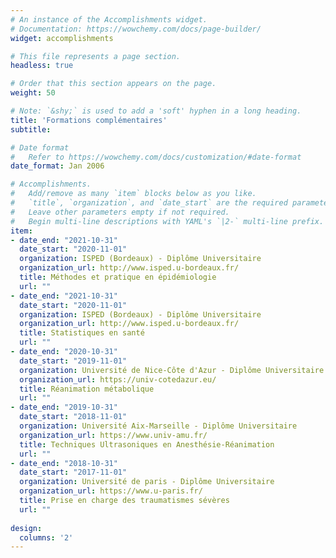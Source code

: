 ```yaml
---
# An instance of the Accomplishments widget.
# Documentation: https://wowchemy.com/docs/page-builder/
widget: accomplishments

# This file represents a page section.
headless: true

# Order that this section appears on the page.
weight: 50

# Note: `&shy;` is used to add a 'soft' hyphen in a long heading.
title: 'Formations complémentaires'
subtitle:

# Date format
#   Refer to https://wowchemy.com/docs/customization/#date-format
date_format: Jan 2006

# Accomplishments.
#   Add/remove as many `item` blocks below as you like.
#   `title`, `organization`, and `date_start` are the required parameters.
#   Leave other parameters empty if not required.
#   Begin multi-line descriptions with YAML's `|2-` multi-line prefix.
item:
- date_end: "2021-10-31"
  date_start: "2020-11-01"
  organization: ISPED (Bordeaux) - Diplôme Universitaire
  organization_url: http://www.isped.u-bordeaux.fr/
  title: Méthodes et pratique en épidémiologie
  url: ""
- date_end: "2021-10-31"
  date_start: "2020-11-01"
  organization: ISPED (Bordeaux) - Diplôme Universitaire
  organization_url: http://www.isped.u-bordeaux.fr/
  title: Statistiques en santé
  url: ""
- date_end: "2020-10-31"
  date_start: "2019-11-01"
  organization: Université de Nice-Côte d'Azur - Diplôme Universitaire
  organization_url: https://univ-cotedazur.eu/
  title: Réanimation métabolique
  url: ""
- date_end: "2019-10-31"
  date_start: "2018-11-01"
  organization: Université Aix-Marseille - Diplôme Universitaire
  organization_url: https://www.univ-amu.fr/
  title: Techniques Ultrasoniques en Anesthésie-Réanimation
  url: ""
- date_end: "2018-10-31"
  date_start: "2017-11-01"
  organization: Université de paris - Diplôme Universitaire
  organization_url: https://www.u-paris.fr/
  title: Prise en charge des traumatismes sévères
  url: ""
 
design:
  columns: '2' 
---
```

